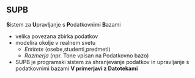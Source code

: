 ## SUPB
**S**istem za **U**pravljanje s **P**odatkovnimi **B**azami
- velika povezana zbirka podatkov
- modelira okolje v realnem svetu
	- *Entitete* (osebe,studenti,predmeti)
	- *Razmerja* (npr. Tone vpisan na Podatkovno bazo)
- SUPB je programski sistem za shranjevanje podatkov in upravljanje s podatkovnimi bazami
**V primerjavi z Datotekami**